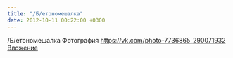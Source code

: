 ```yaml
---
title: "/Б/етономешалка"
date: 2012-10-11 00:22:00 +0300
---
```


/Б/етономешалка
Фотография
<a class="vk-attach" href="https://vk.com/photo-7736865_290071932">https://vk.com/photo-7736865_290071932</a>
<a class="vk-attach" href="https://vk.com/photo-7736865_290071932">Вложение</a>
